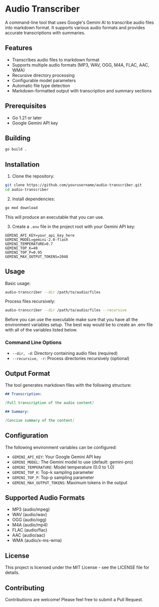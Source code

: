 # Audio Transcriber

A command-line tool that uses Google's Gemini AI to transcribe audio files into markdown format. It supports various audio formats and provides accurate transcriptions with summaries.

## Features

- Transcribes audio files to markdown format
- Supports multiple audio formats (MP3, WAV, OGG, M4A, FLAC, AAC, WMA)
- Recursive directory processing
- Configurable model parameters
- Automatic file type detection
- Markdown-formatted output with transcription and summary sections

## Prerequisites

- Go 1.21 or later
- Google Gemini API key

## Building

```bash
go build .
```

## Installation

1. Clone the repository:
```bash
git clone https://github.com/yourusername/audio-transcriber.git
cd audio-transcriber
```

2. Install dependencies:
```bash
go mod download
```

This will produce an executable that you can use.

3. Create a `.env` file in the project root with your Gemini API key:
```env
GEMINI_API_KEY=your_api_key_here
GEMINI_MODEL=gemini-2.0-flash
GEMINI_TEMPERATURE=0.7
GEMINI_TOP_K=40
GEMINI_TOP_P=0.95
GEMINI_MAX_OUTPUT_TOKENS=2048
```

## Usage

Basic usage:
```bash
audio-transcriber --dir /path/to/audio/files
```

Process files recursively:
```bash
audio-transcriber --dir /path/to/audio/files --recursive
```

Before you can use the executable make sure that you have all the environment variables setup.
The best way would be to create an .env file with all of the variables listed below.

### Command Line Options

- `--dir, -d`: Directory containing audio files (required)
- `--recursive, -r`: Process directories recursively (optional)

## Output Format

The tool generates markdown files with the following structure:

```markdown
## Transcription:

[Full transcription of the audio content]

## Summary:

[Concise summary of the content]
```

## Configuration

The following environment variables can be configured:

- `GEMINI_API_KEY`: Your Google Gemini API key
- `GEMINI_MODEL`: The Gemini model to use (default: gemini-pro)
- `GEMINI_TEMPERATURE`: Model temperature (0.0 to 1.0)
- `GEMINI_TOP_K`: Top-k sampling parameter
- `GEMINI_TOP_P`: Top-p sampling parameter
- `GEMINI_MAX_OUTPUT_TOKENS`: Maximum tokens in the output

## Supported Audio Formats

- MP3 (audio/mpeg)
- WAV (audio/wav)
- OGG (audio/ogg)
- M4A (audio/mp4)
- FLAC (audio/flac)
- AAC (audio/aac)
- WMA (audio/x-ms-wma)

## License

This project is licensed under the MIT License - see the LICENSE file for details.

## Contributing

Contributions are welcome! Please feel free to submit a Pull Request. 